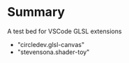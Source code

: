# Summary
A test bed for VSCode GLSL extensions  
* "circledev.glsl-canvas"
* "stevensona.shader-toy"